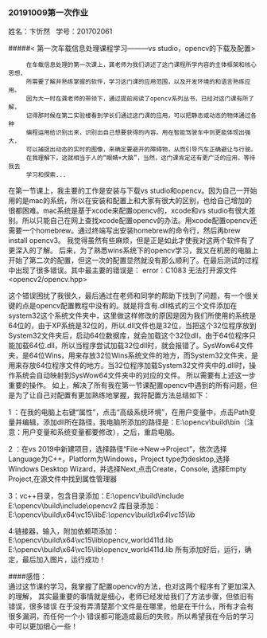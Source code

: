 ###     20191009第一次作业

姓名：卞忻然       &nbsp;  学号：201702061

#####< 第一次车载信息处理课程学习———vs studio，opencv的下载及配置>
      
         在车载信息处理的第一次课上，龚老师为我们讲述了这门课程所学内容的主体框架和核心思想，
         所需要了解并熟练掌握的软件，学习这门课的应用范围，以及开发环境的和语言熟练应用。
         因为大一时在龚老师的带领下，通过提前阅读了opencv系列丛书，已经对这门课有所了解，
         记得那时候在第二实验楼看到学长们通过这门课的应用，可以把静态或动态的物体通过各种
         编程运用给识别出来，识别出自己想要获得的内容。用在智能驾驶车中则更能体现出强大，
         可以捕捉出动态的实时的图像，来确定要避开的障碍物，从而引导汽车正确避让与行驶。
         在我理解下，这就相当于人的“眼睛+大脑”，当然，这门课肯定还有更广泛的应用，等待我去
         学习和探索...
在第一节课上，我主要的工作是安装与下载vs studio和opencv。因为自己一开始用的是mac的系统，所以在安装和配置上和大家有很大的区别，也给自己增加的很都困难。mac系统是基于xcode来配置opencv的，xcode和vs studio有很大差别。所以只能自己在网上查找xcode配置opencv的办法。用xcode配置opencv还需要一个homebrew。通过终端写出安装homebrew的命令行，然后再brew install opencv3。
我觉得虽然有些麻烦，但是正是如此才使我对这两个软件有了更深入的了解。
后来，为了熟悉wins系统下的opencv学习，我又在机房的电脑上开始了第二次的配置，但这一次的配置显然就没有那么顺利了。在最后测试的过程中出现了很多错误。其中最主要的错误是：
          error：C1083 无法打开源文件 <opencv2/opencv.hpp>


这个错误困扰了我很久，最后通过在老师和同学的帮助下找到了问题，有一个很关键的点是opencv配置教程中没有的。就是将含有.dll格式的三个文件添加在system32这个系统文件夹中，这里做这样修改的原因是因为我们所使用的系统是64位的，由于XP系统是32位的，所以.dll文件也是32位，当把这个32位程序放到System32文件夹后，启动64位数据库，就会加载这个32位dll，由于64位程序只能加载64位.dll，所以当程序尝试加载32位dll时，就会报错了。SysWow64文件夹，是64位Wins，用来存放32位Wins系统文件的地方，而System32文件夹，是用来存放64位程序文件的地方。当32位程序加载System32文件夹中的.dll时，操作系统会自动映射到SysWow64文件夹中的对应的文件。 所以需要有上述这一步重要的操作。
如上，解决了所有我在第一节课配置opencv中遇到的所有问题，但是为了让自己对配置有更加熟练地掌握，我将配置方法总结如下：

1  ：在我的电脑上右键“属性”，点击“高级系统环境”，在用户变量中，点击Path变量并编辑，添加dll所在路径，我电脑所添加的路径是：E:\opencv\build\bin（注意：用户变量和系统变量都要修改），之后，重启电脑。

2 ：在vs 2019中新建项目，选择路径“File->New->Project”，依次选择Language为C++，Platform为Windows，Project type为desktop,选择Windows Desktop Wizard，并选择Next,点击Create，Console, 选择Empty Project,在源文件中找到属性管理器

3：vc++目录，包含目录添加：E:\opencv\build\include
    E:\opencv\build\include\opencv2
库目录添加：E:\opencv\build\x64\vc15\lib*E:\opencv\build\x64\vc15\lib*

4:链接器，输入，附加依赖项添加：E:\opencv\build\x64\vc15\lib\opencv_world411d.lib
E:\opencv\build\x64\vc15\lib\opencv_world411d.lib
所有添加好后，运行，确定，最后加入图片，运行成功！


####感悟：  
        通过这节课的学习，我掌握了配置opencv的方法，也对这两个程序有了更加深入的理解，
        其实最重要的事情就是细心，老师已经发给我们了方法步骤，但依旧有错误，很多错误
        在于没有弄清楚那个文件是在哪里，他是在干什么，所有才会有很多漏洞，而任何一个小
        错误都可能造成最后的失败，所以希望我在今后的学习中可以更加细心一些！